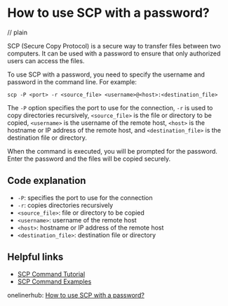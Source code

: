 # How to use SCP with a password?
// plain

SCP (Secure Copy Protocol) is a secure way to transfer files between two computers. It can be used with a password to ensure that only authorized users can access the files.

To use SCP with a password, you need to specify the username and password in the command line. For example:

```
scp -P <port> -r <source_file> <username>@<host>:<destination_file>
```

The `-P` option specifies the port to use for the connection, `-r` is used to copy directories recursively, `<source_file>` is the file or directory to be copied, `<username>` is the username of the remote host, `<host>` is the hostname or IP address of the remote host, and `<destination_file>` is the destination file or directory.

When the command is executed, you will be prompted for the password. Enter the password and the files will be copied securely.

## Code explanation

- `-P`: specifies the port to use for the connection
- `-r`: copies directories recursively
- `<source_file>`: file or directory to be copied
- `<username>`: username of the remote host
- `<host>`: hostname or IP address of the remote host
- `<destination_file>`: destination file or directory

## Helpful links
- [SCP Command Tutorial](https://www.ssh.com/ssh/scp)
- [SCP Command Examples](https://www.cyberciti.biz/faq/linux-unix-scp-command-examples/)

onelinerhub: [How to use SCP with a password?](https://onelinerhub.com/scp/how-to-use-scp-with-a-password)